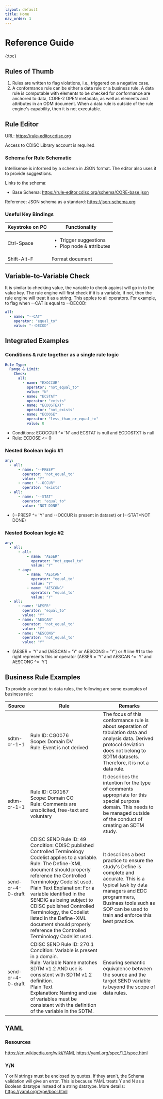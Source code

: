 ```yaml
---
layout: default
title: Home
nav_order: 1
---
```


# Reference Guide

{:toc}

## Rules of Thumb

1. Rules are written to flag violations, i.e., triggered on a negative case.
1. A conformance rule can be either a data rule or a business rule. A data rule is computable with elements to be checked for conformance are anchored to data, CORE-2 OPEN metadata, as well as elements and attributes in an ODM document. When a data rule is outside of the rule engine's capability, then it is not executable.

## Rule Editor

URL: https://rule-editor.cdisc.org

Access to CDISC Library account is required.

### Schema for Rule Schematic

Intellisense is informed by a schema in JSON format. The editor also uses it to provide suggestions.

Links to the schema:

- Base Schema: https://rule-editor.cdisc.org/schema/CORE-base.json

Reference: JSON schema as a standard: https://json-schema.org

### Useful Key Bindings

| Keystroke on PC | Functionality                                                        |
| --------------- | -------------------------------------------------------------------- |
| Ctrl-Space      | <ul><li>Trigger suggestions</li><li>Plop node & attributes</li></ul> |
| Shift-Alt-F     | Format document                                                      |

## Variable-to-Variable Check

It is similar to checking value, the variable to check against will go in to the value key. The rule engine will first check if it is a variable, if not, then the rule engine will treat it as a string. This apples to all operators. For example, to flag when --CAT is equal to --DECOD:

```yaml
all:
  - name: "--CAT"
    operator: "equal_to"
    value: "--DECOD"
```

## Integrated Examples

### Conditions & rule together as a single rule logic

```yaml
Rule Type:
  Range & Limit:
    Check:
      all:
        - name: "EXOCCUR"
          operator: "not_equal_to"
          value: "N"
        - name: "ECSTAT"
          operator: "exists"
        - name: "ECDOSTEXT"
          operator: "not_exists"
        - name: "ECDOSE"
          operator: "less_than_or_equal_to"
          value: 0
```

- Conditions: ECOCCUR ^= 'N' and ECSTAT is null and ECDOSTXT is null
- Rule: ECDOSE <= 0

### Nested Boolean logic #1

```yaml
any:
  - all:
      - name: "--PRESP"
        operator: "not_equal_to"
        value: "Y"
      - name: "--OCCUR"
        operator: "exists"
  - all:
      - name: "--STAT"
        operator: "equal_to"
        value: "NOT DONE"
```

- (--PRESP ^= 'Y' and --OCCUR is present in dataset) or (--STAT=NOT DONE)

### Nested Boolean logic #2

```yaml
any:
  - all:
      - all:
          - name: "AESER"
            operator: "not_equal_to"
            value: "Y"
      - any:
          - name: "AESCAN"
            operator: "equal_to"
            value: "Y"
          - name: "AESCONG"
            operator: "equal_to"
            value: "Y"
  - all:
      - name: "AESER"
        operator: "equal_to"
        value: "Y"
      - name: "AESCAN"
        operator: "not_equal_to"
        value: "Y"
      - name: "AESCONG"
        operator: "not_equal_to"
        value: "Y"
```

- (AESER = 'Y' and (AESCAN = 'Y' or AESCONG = 'Y')
  or # line #1 to the right represents this or operator
  (AESER = 'Y' and AESCAN ^= 'Y' and AESCONG ^= 'Y')

## Business Rule Examples

To provide a contrast to data rules, the following are some examples of business rule:

| Source            | Rule                                                                                                                                                                                                                                                                                                                                                                                                                                                                    | Remarks                                                                                                                                                                                                                          |
| ----------------- | ----------------------------------------------------------------------------------------------------------------------------------------------------------------------------------------------------------------------------------------------------------------------------------------------------------------------------------------------------------------------------------------------------------------------------------------------------------------------- | -------------------------------------------------------------------------------------------------------------------------------------------------------------------------------------------------------------------------------- |
| sdtm-cr-1-1       | Rule ID: CG0076<br/>Scope: Domain DV<br/>Rule: Event is not derived                                                                                                                                                                                                                                                                                                                                                                                                     | The focus of this conformance rule is about separation of tabulation data and analysis data. Derived protocol deviation does not belong to SDTM datasets.  Therefore, it is not a data rule.                                     |
| sdtm-cr-1-1       | Rule ID: CG0167<br/>Scope: Domain CO<br/>Rule: Comments are unsolicited, free-text and voluntary                                                                                                                                                                                                                                                                                                                                                                        | It describes the intention for the type of comments appropriate for this special purpose domain. This needs to be managed outside of the conduct of creating an SDTM study.                                                      |
| send-cr-4-0-draft | CDISC SEND Rule ID: 49<br/>Condition: CDISC published Controlled Terminology Codelist applies to a variable.<br/>Rule: The Define-XML document should properly reference the Controlled Terminology Codelist used. <br/> Plain Text Explanation: For a variable identified in the SENDIG as being subject to CDISC published Controlled Terminology, the Codelist listed in the Define-XML document should properly reference the Controlled Terminology Codelist used. | It describes a best practice to ensure the study's Define is complete and accurate. This is a typical task by data managers and EDC programmers, Business tools such as SOP can be used to train and enforce this best practice. |
| send-cr-4-0-draft | CDISC SEND Rule ID: 270.1<br/>Condition: Variable is present in a domain.<br/>Rule: Variable Name matches SDTM v1.2 AND use is consistent with SDTM v1.2 definition.<br/>Plain Text Explanation: Naming and use of variables must be consistent with the definition of the variable in the SDTM.                                                                                                                                                                        | Ensuring semantic equivalence between the source and the target SEND variable is beyond the scope of data rules.                                                                                                                 |

## YAML

### Resources

https://en.wikipedia.org/wiki/YAML
https://yaml.org/spec/1.2/spec.html

### Y/N

Y or N strings must be enclosed by quotes. If they aren't, the Schema validation will give an error. This is because YAML treats Y and N as a Boolean datatype instead of a string datatype. More details: https://yaml.org/type/bool.html
